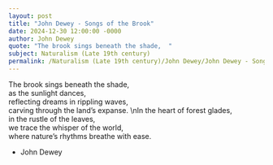 ```yaml
---
layout: post
title: "John Dewey - Songs of the Brook"
date: 2024-12-30 12:00:00 -0000
author: John Dewey
quote: "The brook sings beneath the shade,  "
subject: Naturalism (Late 19th century)
permalink: /Naturalism (Late 19th century)/John Dewey/John Dewey - Songs of the Brook
---
```


The brook sings beneath the shade,  
as the sunlight dances,  
reflecting dreams in rippling waves,  
carving through the land’s expanse.
\nIn the heart of forest glades,  
in the rustle of the leaves,  
we trace the whisper of the world,  
where nature’s rhythms breathe with ease.

- John Dewey
